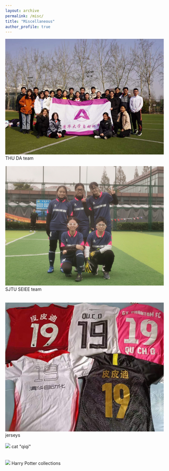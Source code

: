 ```yaml
---
layout: archive
permalink: /misc/
title: "Miscellaneous"
author_profile: true
---
```


<img src="/images/misc_img/IMG_9236.JPG" width="580"/> THU DA team
<br />
<br />
<img src="/images/misc_img/IMG_2310.JPG" width="580"/> SJTU SEIEE team
<br />
<br />   
<img src="/images/misc_img/IMG_9239.JPG" width="580"/> jerseys 
<br/>
<br />
<img src="/images/misc_img/IMG_8606.png" width="580"/> cat "qiqi"  
<br/>
<br />
<img src="/images/misc_img/IMG_0858.png" width="580"/> Harry Potter collections
